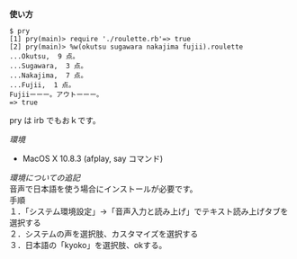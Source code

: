 **使い方**

    $ pry
    [1] pry(main)> require './roulette.rb'=> true
    [2] pry(main)> %w(okutsu sugawara nakajima fujii).roulette
    ...Okutsu,  9 点。
    ...Sugawara,  3 点。
    ...Nakajima,  7 点。
    ...Fujii,  1 点。
    Fujiiーーー。アウトーーー。
    => true

pry は irb でもおｋです。

*環境*  
* MacOS X 10.8.3 (afplay, say コマンド)


*環境についての追記*  
音声で日本語を使う場合にインストールが必要です。  
手順  
１．「システム環境設定」→「音声入力と読み上げ」でテキスト読み上げタブを選択する  
２．システムの声を選択肢、カスタマイズを選択する  
３．日本語の「kyoko」を選択肢、okする。  
